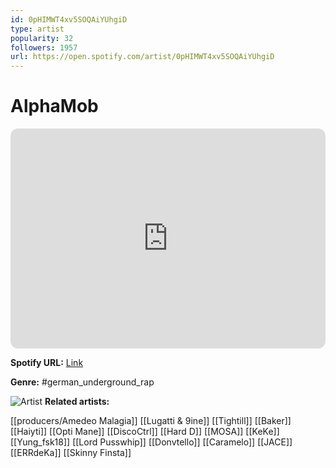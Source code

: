 ```yaml
---
id: 0pHIMWT4xv5SOQAiYUhgiD
type: artist
popularity: 32
followers: 1957
url: https://open.spotify.com/artist/0pHIMWT4xv5SOQAiYUhgiD
---
```

# AlphaMob

<iframe style="border-radius:12px" src="https://open.spotify.com/embed/artist/0pHIMWT4xv5SOQAiYUhgiD" width="100%" height="352" frameBorder="0" allowfullscreen="" allow="autoplay; clipboard-write; encrypted-media; fullscreen; picture-in-picture" loading="lazy"></iframe>

**Spotify URL:** [Link](https://open.spotify.com/artist/0pHIMWT4xv5SOQAiYUhgiD)

**Genre:**  #german_underground_rap

![Artist](https://i.scdn.co/image/ab6761610000e5eb94bb8a90a870645004ec7126)
**Related artists:**

[[producers/Amedeo Malagia]]
[[Lugatti & 9ine]]
[[Tightill]]
[[Baker]]
[[Haiyti]]
[[Opti Mane]]
[[DiscoCtrl]]
[[Hard D]]
[[MOSA]]
[[KeKe]]
[[Yung_fsk18]]
[[Lord Pusswhip]]
[[Donvtello]]
[[Caramelo]]
[[JACE]]
[[ERRdeKa]]
[[Skinny Finsta]]
